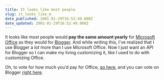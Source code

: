 ```yaml
---
title: It looks like most people
slug: it_looks_like_m
date_published: 2001-01-29T16:52:49.000Z
date_updated: 2001-01-29T16:52:49.000Z
---
```


It looks like most people would **pay the same amount yearly** for [Microsoft Office](http://cgi.zdnet.com/zdpoll/question.html?pollid=20754&amp;action=a) as they would for [Blogger](http://tools.arsdigita.com/voxpopuli/ViewResults?poll_id=2836&amp;poll_question_id=2915). And while writing this, I’ve realized that I use Blogger a *lot* more than I use Microsoft Office. Now I just want an API for Blogger so I can make my living customizing it, like I used to do with customizing Office.

Oh, to vote for how much you’d pay for Office, [go here](http://www.zdnet.com/anchordesk/stories/story/0,10738,2679248,00.html?chkpt=zdhpnews02), and you can vote on Blogger [right here](http://www.dashes.com/anil/index.php?proinfo.php#pricing).
